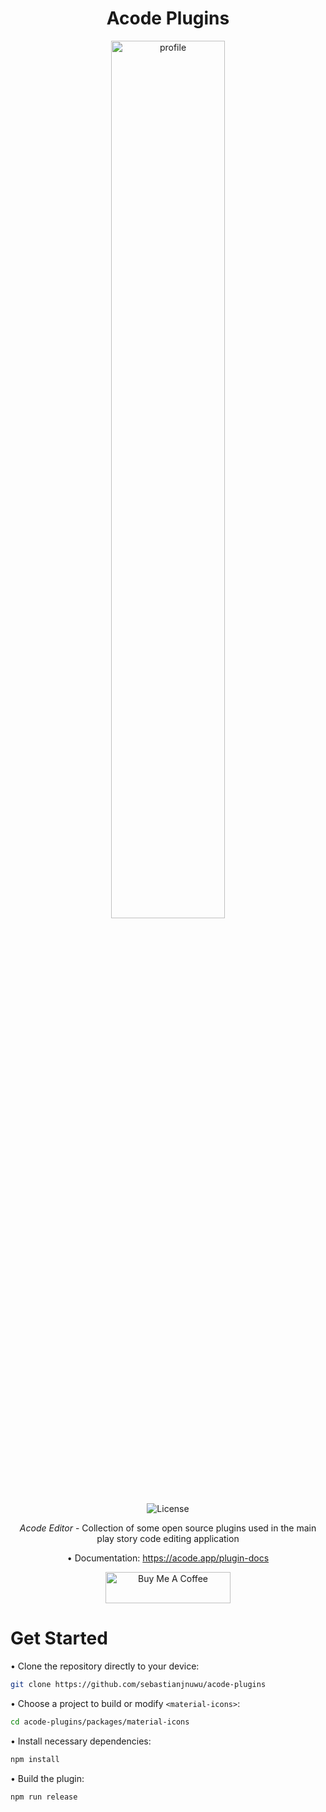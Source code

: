 <div align="center">
<h1>Acode Plugins</h1>
</div>

<div align="center"> 
 <img alt="profile" src="https://raw.githubusercontent.com/deadlyjack/Acode/main/res/logo_1.png" width="60%" />
  <br>
  <img alt="License" src="https://img.shields.io/badge/License-Apache%202.0-blue.svg"/>

 <i>Acode Editor</i> - Collection of some open source plugins used in the main play story code editing application
 
 • Documentation: https://acode.app/plugin-docs
  
</div>

<div align="center">
<a href="https://www.buymeacoffee.com/sebastianjnuwu" target="_blank"><img src="https://cdn.buymeacoffee.com/buttons/v2/default-blue.png" alt="Buy Me A Coffee" style="height: 50px !important;width: 200px !important;" ></a>
</div>


# Get Started 

 • Clone the repository directly to your device:
 ```bash
 git clone https://github.com/sebastianjnuwu/acode-plugins
 ```
 
 • Choose a project to build or modify `<material-icons>`:
 ```bash
 cd acode-plugins/packages/material-icons
 ```
 
 • Install necessary dependencies:
 ```bash
 npm install
 ```
 
 • Build the plugin:
 ```bash
 npm run release
 ```
 
